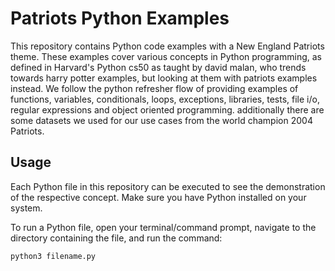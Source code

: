 # Patriots Python Examples

This repository contains Python code examples with a New England Patriots theme. These examples cover various concepts in Python programming, as defined in Harvard's Python cs50
as taught by david malan, who trends towards harry potter examples, but looking at them with
patriots examples instead. We follow the python refresher flow of providing examples of functions, variables, conditionals, loops, exceptions, libraries, tests, file i/o, regular expressions and object oriented programming. additionally there are some datasets we used for our use cases from the world champion 2004 Patriots. 

## Usage

Each Python file in this repository can be executed to see the demonstration of the respective concept. Make sure you have Python installed on your system.

To run a Python file, open your terminal/command prompt, navigate to the directory containing the file, and run the command:

```bash
python3 filename.py
